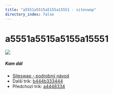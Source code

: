 ```yaml
---
title: "a5551a5515a5155a15551 - siteswap"
directory_index: false
---
```


# a5551a5515a5155a15551

![](/animace/siteswap/a5551a5515a5155a15551.gif)

##### Kam dál

- [Siteswap - podrobný návod](/siteswap.html "Podrobné vysvětlení siteswapů..")
- Další trik: [b444b333444](b444b333444.html "Siteswap b444b333444")
- Předchozí trik: [a4448334](a4448334.html "Siteswap a4448334")

